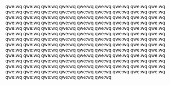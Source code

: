 
qwe:wq
qwe:wq
qwe:wq
qwe:wq
qwe:wq
qwe:wq
qwe:wq
qwe:wq
qwe:wq
qwe:wq
qwe:wq
qwe:wq
qwe:wq
qwe:wq
qwe:wq
qwe:wq
qwe:wq
qwe:wq
qwe:wq
qwe:wq
qwe:wq
qwe:wq
qwe:wq
qwe:wq
qwe:wq
qwe:wq
qwe:wq
qwe:wq
qwe:wq
qwe:wq
qwe:wq
qwe:wq
qwe:wq
qwe:wq
qwe:wq
qwe:wq
qwe:wq
qwe:wq
qwe:wq
qwe:wq
qwe:wq
qwe:wq
qwe:wq
qwe:wq
qwe:wq
qwe:wq
qwe:wq
qwe:wq
qwe:wq
qwe:wq
qwe:wq
qwe:wq
qwe:wq
qwe:wq
qwe:wq
qwe:wq
qwe:wq
qwe:wq
qwe:wq
qwe:wq
qwe:wq
qwe:wq
qwe:wq
qwe:wq
qwe:wq
qwe:wq
qwe:wq
qwe:wq
qwe:wq
qwe:wq
qwe:wq
qwe:wq
qwe:wq
qwe:wq
qwe:wq
qwe:wq
qwe:wq
qwe:wq
qwe:wq
qwe:wq
qwe:wq
qwe:wq
qwe:wq
qwe:wq
qwe:wq
qwe:wq
qwe:wq
qwe:wq
qwe:wq
qwe:wq
qwe:wq
qwe:wq
qwe:wq
qwe:wq
qwe:wq
qwe:wq
qwe:wq
qwe:wq
qwe:wq
qwe:wq
qwe:wq
qwe:wq
qwe:wq
qwe:wq
qwe:wq
qwe:wq
qwe:wq
qwe:wq
qwe:wq
qwe:wq
qwe:wq
qwe:wq
qwe:wq
qwe:wq
qwe:wq
qwe:wq
qwe:wq
qwe:wq
qwe:wq
qwe:wq
qwe:wq
qwe:wq
qwe:wq
